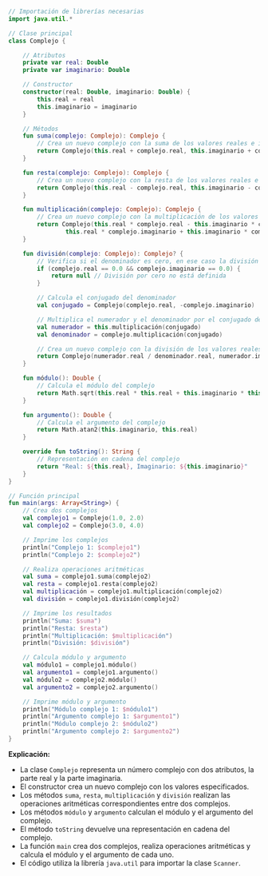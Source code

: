 ```kotlin
// Importación de librerías necesarias
import java.util.*

// Clase principal
class Complejo {

    // Atributos
    private var real: Double
    private var imaginario: Double

    // Constructor
    constructor(real: Double, imaginario: Double) {
        this.real = real
        this.imaginario = imaginario
    }

    // Métodos
    fun suma(complejo: Complejo): Complejo {
        // Crea un nuevo complejo con la suma de los valores reales e imaginarios
        return Complejo(this.real + complejo.real, this.imaginario + complejo.imaginario)
    }

    fun resta(complejo: Complejo): Complejo {
        // Crea un nuevo complejo con la resta de los valores reales e imaginarios
        return Complejo(this.real - complejo.real, this.imaginario - complejo.imaginario)
    }

    fun multiplicación(complejo: Complejo): Complejo {
        // Crea un nuevo complejo con la multiplicación de los valores reales e imaginarios
        return Complejo(this.real * complejo.real - this.imaginario * complejo.imaginario,
                this.real * complejo.imaginario + this.imaginario * complejo.real)
    }

    fun división(complejo: Complejo): Complejo? {
        // Verifica si el denominador es cero, en ese caso la división no está definida
        if (complejo.real == 0.0 && complejo.imaginario == 0.0) {
            return null // División por cero no está definida
        }

        // Calcula el conjugado del denominador
        val conjugado = Complejo(complejo.real, -complejo.imaginario)

        // Multiplica el numerador y el denominador por el conjugado del denominador
        val numerador = this.multiplicación(conjugado)
        val denominador = complejo.multiplicación(conjugado)

        // Crea un nuevo complejo con la división de los valores reales e imaginarios
        return Complejo(numerador.real / denominador.real, numerador.imaginario / denominador.real)
    }

    fun módulo(): Double {
        // Calcula el módulo del complejo
        return Math.sqrt(this.real * this.real + this.imaginario * this.imaginario)
    }

    fun argumento(): Double {
        // Calcula el argumento del complejo
        return Math.atan2(this.imaginario, this.real)
    }

    override fun toString(): String {
        // Representación en cadena del complejo
        return "Real: ${this.real}, Imaginario: ${this.imaginario}"
    }
}

// Función principal
fun main(args: Array<String>) {
    // Crea dos complejos
    val complejo1 = Complejo(1.0, 2.0)
    val complejo2 = Complejo(3.0, 4.0)

    // Imprime los complejos
    println("Complejo 1: $complejo1")
    println("Complejo 2: $complejo2")

    // Realiza operaciones aritméticas
    val suma = complejo1.suma(complejo2)
    val resta = complejo1.resta(complejo2)
    val multiplicación = complejo1.multiplicación(complejo2)
    val división = complejo1.división(complejo2)

    // Imprime los resultados
    println("Suma: $suma")
    println("Resta: $resta")
    println("Multiplicación: $multiplicación")
    println("División: $división")

    // Calcula módulo y argumento
    val módulo1 = complejo1.módulo()
    val argumento1 = complejo1.argumento()
    val módulo2 = complejo2.módulo()
    val argumento2 = complejo2.argumento()

    // Imprime módulo y argumento
    println("Módulo complejo 1: $módulo1")
    println("Argumento complejo 1: $argumento1")
    println("Módulo complejo 2: $módulo2")
    println("Argumento complejo 2: $argumento2")
}
```

**Explicación:**

- La clase `Complejo` representa un número complejo con dos atributos, la parte real y la parte imaginaria.
- El constructor crea un nuevo complejo con los valores especificados.
- Los métodos `suma`, `resta`, `multiplicación` y `división` realizan las operaciones aritméticas correspondientes entre dos complejos.
- Los métodos `módulo` y `argumento` calculan el módulo y el argumento del complejo.
- El método `toString` devuelve una representación en cadena del complejo.
- La función `main` crea dos complejos, realiza operaciones aritméticas y calcula el módulo y el argumento de cada uno.
- El código utiliza la librería `java.util` para importar la clase `Scanner`.